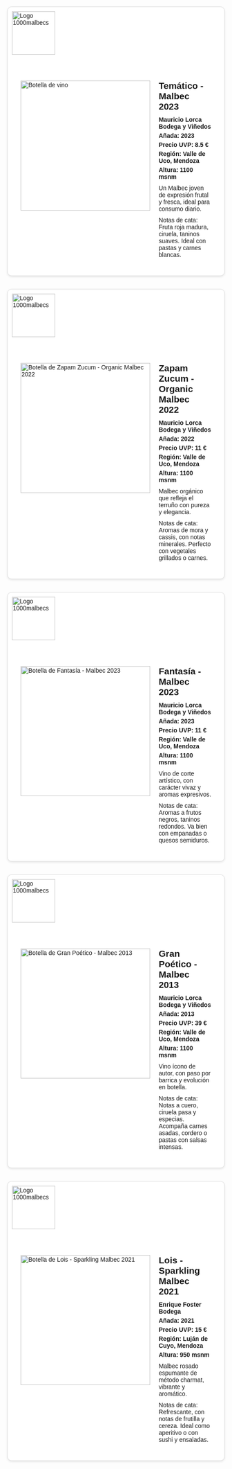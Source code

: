 <html lang="es">
<head>
  <meta charset="UTF-8">
  <meta name="viewport" content="width=device-width, initial-scale=1.0">
  <title>Vinos Malbec - 1000malbecs</title>
  <style>
    body {
      font-family: Arial, sans-serif;
      background-color: #fdfdfd;
      margin: 0;
      padding: 20px;
    }
    .card {
      border: 1px solid #ddd;
      border-radius: 10px;
      box-shadow: 0 2px 5px rgba(0,0,0,0.1);
      margin-bottom: 30px;
      background-color: #fff;
      position: relative;
      padding: 20px;
    }
    .logo {
      position: absolute;
      top: 10px;
      left: 10px;
      width: 100px;
      height: auto;
    }
    .card-content {
      display: flex;
      align-items: flex-start;
      margin-top: 140px; /* Para evitar que el logo superponga el contenido */
    }
    .bottle-cell {
      flex: 0 0 auto;
      padding: 10px;
    }
    .text-cell {
      flex: 1;
      padding: 10px;
    }
    .bottle {
      width: 300px;
      height: auto;
      max-width: 100%;
    }
    .vino {
      font-size: 1.5em;
      margin: 0 0 10px 0;
    }
    .bodega, .precio, .region, .altura, .anada {
      font-weight: bold;
      margin: 5px 0;
    }
    .descripcion, .notas {
      margin: 10px 0;
    }

    /* Media query para pantallas pequeñas */
    @media (max-width: 600px) {
      .card-content {
        flex-direction: column;
        margin-top: 100px; /* Más espacio para el logo en móviles */
      }
      .bottle-cell, .text-cell {
        width: 100%;
        padding: 5px;
      }
      .bottle {
        margin: 0 auto;
        display: block;
      }
    }
  </style>
</head>
<body>

  <!-- Ejemplo de ficha -->
  <div class="card">
    <img class="logo" src="https://github.com/user-attachments/assets/2e1ec570-c588-4e9b-bb54-3371487cbada" alt="Logo 1000malbecs" Width="150" Height="150">
    <div class="card-content">
      <div class="bottle-cell">
        <img class="bottle" src="https://www.vino-argentino.de/storage/images/image?remote=https%3A%2F%2Fwww.vino-argentino.de%2FWebRoot%2FStore12%2FShops%2F242730%2F5F95%2FF129%2FB710%2FDC62%2F6489%2F0A0C%2F6D0F%2F0CFA%2FTematico-Malbec.jpg&shop=242730&width=512&height=2560" alt="Botella de vino">
      </div>
      <div class="text-cell">
        <h2 class="vino">Temático - Malbec 2023</h2>
        <p class="bodega">Mauricio Lorca Bodega y Viñedos</p>
        <p class="anada">Añada: 2023</p>
        <p class="precio">Precio UVP: 8.5 €</p>
        <p class="region">Región: Valle de Uco, Mendoza</p>
        <p class="altura">Altura: 1100 msnm</p>
        <p class="descripcion">Un Malbec joven de expresión frutal y fresca, ideal para consumo diario.</p>
        <p class="notas">Notas de cata: Fruta roja madura, ciruela, taninos suaves. Ideal con pastas y carnes blancas.</p>
      </div>
    </div>
  </div>
  <!-- Vino 2 -->
  <div class="card">
    <img class="logo" src="https://github.com/user-attachments/assets/2e1ec570-c588-4e9b-bb54-3371487cbada" alt="Logo 1000malbecs" Width="150" Height="150">
    <div class="card-content">
      <div class="bottle-cell">
        <img class="bottle" src="https://www.vino-argentino.de/storage/images/image?remote=https%3A%2F%2Fwww.vino-argentino.de%2FWebRoot%2FStore12%2FShops%2F242730%2F659A%2FA014%2F056E%2F240B%2FBAD1%2F0A0C%2F6D0D%2F68F1%2FZapamZucum.png&shop=242730" Width="300" alt="Botella de Zapam Zucum - Organic Malbec 2022">
      </div>
      <div class="text-cell">
        <h2 class="vino">Zapam Zucum - Organic Malbec 2022</h2>
        <p class="bodega">Mauricio Lorca Bodega y Viñedos</p>
        <p class="anada">Añada: 2022</p>
        <p class="precio">Precio UVP: 11 €</p>
        <p class="region">Región: Valle de Uco, Mendoza</p>
        <p class="altura">Altura: 1100 msnm</p>
        <p class="descripcion">Malbec orgánico que refleja el terruño con pureza y elegancia.</p>
        <p class="notas">Notas de cata: Aromas de mora y cassis, con notas minerales. Perfecto con vegetales grillados o carnes.</p>
      </div>
    </div>
  </div>

  <!-- Vino 3 -->
  <div class="card">
    <img class="logo" src="https://github.com/user-attachments/assets/2e1ec570-c588-4e9b-bb54-3371487cbada" alt="Logo 1000malbecs"Width="150" Height="150">
    <div class="card-content">
      <div class="bottle-cell">
        <img class="bottle" src="https://www.vino-argentino.de/storage/images/image?remote=https%3A%2F%2Fwww.vino-argentino.de%2FWebRoot%2FStore12%2FShops%2F242730%2FProducts%2Ffanmal%2FML-FantasiaMalbec.png&shop=242730&width=304&height=2560"  Width="300" alt="Botella de Fantasía - Malbec 2023">
      </div>
      <div class="text-cell">
        <h2 class="vino">Fantasía - Malbec 2023</h2>
        <p class="bodega">Mauricio Lorca Bodega y Viñedos</p>
        <p class="anada">Añada: 2023</p>
        <p class="precio">Precio UVP: 11 €</p>
        <p class="region">Región: Valle de Uco, Mendoza</p>
        <p class="altura">Altura: 1100 msnm</p>
        <p class="descripcion">Vino de corte artístico, con carácter vivaz y aromas expresivos.</p>
        <p class="notas">Notas de cata: Aromas a frutos negros, taninos redondos. Va bien con empanadas o quesos semiduros.</p>
      </div>
    </div>
  </div>

  <!-- Vino 4 -->
  <div class="card">
    <img class="logo" src="https://github.com/user-attachments/assets/2e1ec570-c588-4e9b-bb54-3371487cbada" alt="Logo 1000malbecs"Width="150" Height="150">
    <div class="card-content">
      <div class="bottle-cell">
        <img class="bottle" src="https://images.vivino.com/thumbs/rpBQXFJoQA6blGvfxBUCvA_pb_600x600.png" alt="Botella de Gran Poético - Malbec 2013" Width="300" Height="500">
      </div>
      <div class="text-cell">
        <h2 class="vino">Gran Poético - Malbec 2013</h2>
        <p class="bodega">Mauricio Lorca Bodega y Viñedos</p>
        <p class="anada">Añada: 2013</p>
        <p class="precio">Precio UVP: 39 €</p>
        <p class="region">Región: Valle de Uco, Mendoza</p>
        <p class="altura">Altura: 1100 msnm</p>
        <p class="descripcion">Vino ícono de autor, con paso por barrica y evolución en botella.</p>
        <p class="notas">Notas de cata: Notas a cuero, ciruela pasa y especias. Acompaña carnes asadas, cordero o pastas con salsas intensas.</p>
      </div>
    </div>
  </div>

  <!-- Vino 5 -->
  <div class="card">
    <img class="logo" src="https://github.com/user-attachments/assets/2e1ec570-c588-4e9b-bb54-3371487cbada" alt="Logo 1000malbecs"Width="150" Height="150">
    <div class="card-content">
      <div class="bottle-cell">
        <img class="bottle" src="https://www.vino-argentino.de/storage/images/image?remote=https%3A%2F%2Fwww.vino-argentino.de%2FWebRoot%2FStore12%2FShops%2F242730%2F50A5%2FFAC5%2F6F7E%2F6D14%2F85F8%2FC0A8%2F2936%2F8970%2FEF-LOIS-ROSE-BOTELLA-VICTORIA.png&shop=242730" Width="300" alt="Botella de Lois - Sparkling Malbec 2021">
      </div>
      <div class="text-cell">
        <h2 class="vino">Lois - Sparkling Malbec 2021</h2>
        <p class="bodega">Enrique Foster Bodega</p>
        <p class="anada">Añada: 2021</p>
        <p class="precio">Precio UVP: 15 €</p>
        <p class="region">Región: Luján de Cuyo, Mendoza</p>
        <p class="altura">Altura: 950 msnm</p>
        <p class="descripcion">Malbec rosado espumante de método charmat, vibrante y aromático.</p>
        <p class="notas">Notas de cata: Refrescante, con notas de frutilla y cereza. Ideal como aperitivo o con sushi y ensaladas.</p>
      </div>
    </div>
  </div>

  <!-- Aquí continuarían las fichas para los otros 84 vinos -->

</body>
</html>

 







